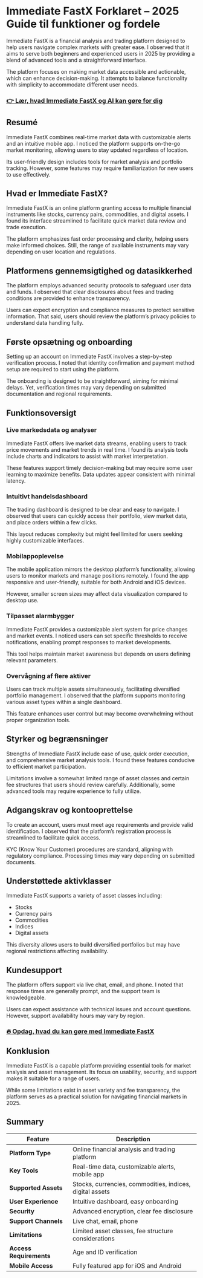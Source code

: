 # Immediate FastX Forklaret – 2025 Guide til funktioner og fordele
 

Immediate FastX is a financial analysis and trading platform designed to help users navigate complex markets with greater ease. I observed that it aims to serve both beginners and experienced users in 2025 by providing a blend of advanced tools and a straightforward interface.

The platform focuses on making market data accessible and actionable, which can enhance decision-making. It attempts to balance functionality with simplicity to accommodate different user needs.

### [👉 Lær, hvad Immediate FastX og AI kan gøre for dig](https://tinyurl.com/236ngj75)
## Resumé

Immediate FastX combines real-time market data with customizable alerts and an intuitive mobile app. I noticed the platform supports on-the-go market monitoring, allowing users to stay updated regardless of location.

Its user-friendly design includes tools for market analysis and portfolio tracking. However, some features may require familiarization for new users to use effectively.

## Hvad er Immediate FastX?

Immediate FastX is an online platform granting access to multiple financial instruments like stocks, currency pairs, commodities, and digital assets. I found its interface streamlined to facilitate quick market data review and trade execution.

The platform emphasizes fast order processing and clarity, helping users make informed choices. Still, the range of available instruments may vary depending on user location and regulations.

## Platformens gennemsigtighed og datasikkerhed

The platform employs advanced security protocols to safeguard user data and funds. I observed that clear disclosures about fees and trading conditions are provided to enhance transparency.

Users can expect encryption and compliance measures to protect sensitive information. That said, users should review the platform’s privacy policies to understand data handling fully.

## Første opsætning og onboarding

Setting up an account on Immediate FastX involves a step-by-step verification process. I noted that identity confirmation and payment method setup are required to start using the platform.

The onboarding is designed to be straightforward, aiming for minimal delays. Yet, verification times may vary depending on submitted documentation and regional requirements.

## Funktionsoversigt

### Live markedsdata og analyser

Immediate FastX offers live market data streams, enabling users to track price movements and market trends in real time. I found its analysis tools include charts and indicators to assist with market interpretation.

These features support timely decision-making but may require some user learning to maximize benefits. Data updates appear consistent with minimal latency.

### Intuitivt handelsdashboard

The trading dashboard is designed to be clear and easy to navigate. I observed that users can quickly access their portfolio, view market data, and place orders within a few clicks.

This layout reduces complexity but might feel limited for users seeking highly customizable interfaces.

### Mobilappoplevelse

The mobile application mirrors the desktop platform’s functionality, allowing users to monitor markets and manage positions remotely. I found the app responsive and user-friendly, suitable for both Android and iOS devices.

However, smaller screen sizes may affect data visualization compared to desktop use.

### Tilpasset alarmbygger

Immediate FastX provides a customizable alert system for price changes and market events. I noticed users can set specific thresholds to receive notifications, enabling prompt responses to market developments.

This tool helps maintain market awareness but depends on users defining relevant parameters.

### Overvågning af flere aktiver

Users can track multiple assets simultaneously, facilitating diversified portfolio management. I observed that the platform supports monitoring various asset types within a single dashboard.

This feature enhances user control but may become overwhelming without proper organization tools.

## Styrker og begrænsninger

Strengths of Immediate FastX include ease of use, quick order execution, and comprehensive market analysis tools. I found these features conducive to efficient market participation.

Limitations involve a somewhat limited range of asset classes and certain fee structures that users should review carefully. Additionally, some advanced tools may require experience to fully utilize.

## Adgangskrav og kontooprettelse

To create an account, users must meet age requirements and provide valid identification. I observed that the platform’s registration process is streamlined to facilitate quick access.

KYC (Know Your Customer) procedures are standard, aligning with regulatory compliance. Processing times may vary depending on submitted documents.

## Understøttede aktivklasser

Immediate FastX supports a variety of asset classes including:

- Stocks  
- Currency pairs  
- Commodities  
- Indices  
- Digital assets  

This diversity allows users to build diversified portfolios but may have regional restrictions affecting availability.

## Kundesupport

The platform offers support via live chat, email, and phone. I noted that response times are generally prompt, and the support team is knowledgeable.

Users can expect assistance with technical issues and account questions. However, support availability hours may vary by region.

### [🔥 Opdag, hvad du kan gøre med Immediate FastX](https://tinyurl.com/236ngj75)
## Konklusion

Immediate FastX is a capable platform providing essential tools for market analysis and asset management. Its focus on usability, security, and support makes it suitable for a range of users.

While some limitations exist in asset variety and fee transparency, the platform serves as a practical solution for navigating financial markets in 2025.

## Summary

| Feature                | Description                                   |
|------------------------|-----------------------------------------------|
| **Platform Type**      | Online financial analysis and trading platform |
| **Key Tools**          | Real-time data, customizable alerts, mobile app |
| **Supported Assets**   | Stocks, currencies, commodities, indices, digital assets |
| **User Experience**    | Intuitive dashboard, easy onboarding           |
| **Security**           | Advanced encryption, clear fee disclosure      |
| **Support Channels**   | Live chat, email, phone                         |
| **Limitations**        | Limited asset classes, fee structure considerations |
| **Access Requirements**| Age and ID verification                         |
| **Mobile Access**      | Fully featured app for iOS and Android         |